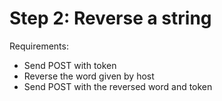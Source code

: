 # Step 2: Reverse a string
Requirements:

- Send POST with token
- Reverse the word given by host
- Send POST  with the reversed word and token

